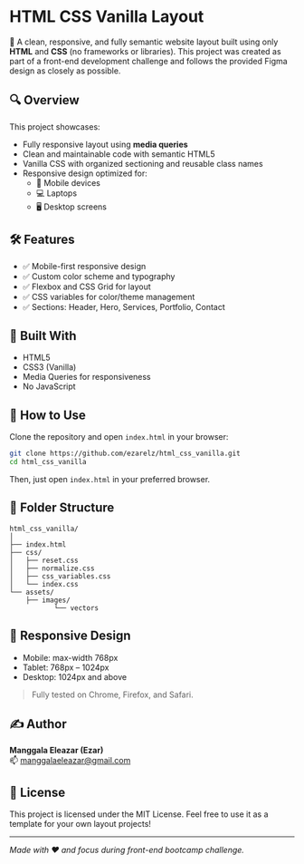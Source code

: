 # HTML CSS Vanilla Layout

🚀 A clean, responsive, and fully semantic website layout built using only **HTML** and **CSS** (no frameworks or libraries). This project was created as part of a front-end development challenge and follows the provided Figma design as closely as possible.

## 🔍 Overview

This project showcases:

- Fully responsive layout using **media queries**
- Clean and maintainable code with semantic HTML5
- Vanilla CSS with organized sectioning and reusable class names
- Responsive design optimized for:
  - 📱 Mobile devices
  - 💻 Laptops
  - 🖥️ Desktop screens

## 🛠️ Features

- ✅ Mobile-first responsive design
- ✅ Custom color scheme and typography
- ✅ Flexbox and CSS Grid for layout
- ✅ CSS variables for color/theme management
- ✅ Sections: Header, Hero, Services, Portfolio, Contact

## 🧱 Built With

- HTML5
- CSS3 (Vanilla)
- Media Queries for responsiveness
- No JavaScript

## 🧪 How to Use

Clone the repository and open `index.html` in your browser:

```bash
git clone https://github.com/ezarelz/html_css_vanilla.git
cd html_css_vanilla
```

Then, just open `index.html` in your preferred browser.

## 📁 Folder Structure

```
html_css_vanilla/
│
├── index.html
├── css/
│   ├── reset.css
│   ├── normalize.css
│   ├── css_variables.css
│   └── index.css
└── assets/
    ├── images/
           └── vectors
```

## 📱 Responsive Design

- Mobile: max-width 768px
- Tablet: 768px – 1024px
- Desktop: 1024px and above

> Fully tested on Chrome, Firefox, and Safari.

## ✍️ Author

**Manggala Eleazar (Ezar)**  
📫 manggalaeleazar@gmail.com

## 📜 License

This project is licensed under the MIT License. Feel free to use it as a template for your own layout projects!

---

_Made with ❤️ and focus during front-end bootcamp challenge._
